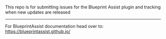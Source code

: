 This repo is for submitting issues for the Blueprint Assist plugin and tracking when new updates are released

---

For BlueprintAssist documentation head over to: https://blueprintassist.github.io/
